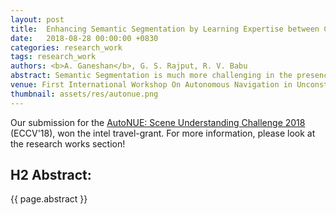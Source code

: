 ```yaml
---
layout: post
title:  Enhancing Semantic Segmentation by Learning Expertise between Confusing Classes
date:   2018-08-28 00:00:00 +0830
categories: research_work
tags: research_work
authors: <b>A. Ganeshan</b>, G. S. Rajput, R. V. Babu
abstract: Semantic Segmentation is much more challenging in the presence of multiple similar classes, and high intra-class variations. Datasets such as AutoNUE model real-life scenarios, and feature. Large intra-class appearance variations, Presence of low-shot or novel classes. In such scenarios, simple deep-learning approaches can have high confusion among similar classes, and hence perform poorly. To yield improved performance in such a unconstrained dataset, it is important to clearly discern the differences between confusing classes. Hence, in our approach, we propose a novel Expertise-Layer to enhance the learned model’s discerning ability. 
venue: First International Workshop On Autonomous Navigation in Unconstrained Environments, ECCV 18
thumbnail: assets/res/autonue.png
---
```


Our submission for the <a href='http://cvit.iiit.ac.in/scene-understanding-challenge-2018/benchmarks.php'>AutoNUE: Scene Understanding Challenge 2018</a> (ECCV'18), won the intel travel-grant. For more information, please look at the research works section! 
## H2 Abstract:

{{ page.abstract }}